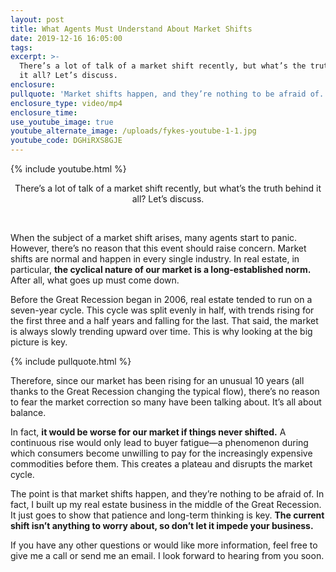 ```yaml
---
layout: post
title: What Agents Must Understand About Market Shifts
date: 2019-12-16 16:05:00
tags:
excerpt: >-
  There’s a lot of talk of a market shift recently, but what’s the truth behind
  it all? Let’s discuss.
enclosure:
pullquote: 'Market shifts happen, and they’re nothing to be afraid of.'
enclosure_type: video/mp4
enclosure_time:
use_youtube_image: true
youtube_alternate_image: /uploads/fykes-youtube-1-1.jpg
youtube_code: DGHiRXS8GJE
---
```


{% include youtube.html %}

<center>There&rsquo;s a lot of talk of a market shift recently, but what&rsquo;s the truth behind it all? Let&rsquo;s discuss.</center>

&nbsp;

When the subject of a market shift arises, many agents start to panic. However, there’s no reason that this event should raise concern. Market shifts are normal and happen in every single industry. In real estate, in particular, **the cyclical nature of our market is a long-established norm.** After all, what goes up must come down.&nbsp;

Before the Great Recession began in 2006, real estate tended to run on a seven-year cycle. This cycle was split evenly in half, with trends rising for the first three and a half years and falling for the last. That said, the market is always slowly trending upward over time. This is why looking at the big picture is key.

{% include pullquote.html %}

Therefore, since our market has been rising for an unusual 10 years (all thanks to the Great Recession changing the typical flow), there’s no reason to fear the market correction so many have been talking about. It’s all about balance.&nbsp;

In fact, **it would be worse for our market if things never shifted.** A continuous rise would only lead to buyer fatigue—a phenomenon during which consumers become unwilling to pay for the increasingly expensive commodities before them. This creates a plateau and disrupts the market cycle.&nbsp;

The point is that market shifts happen, and they’re nothing to be afraid of. In fact, I built up my real estate business in the middle of the Great Recession. It just goes to show that patience and long-term thinking is key. **The current shift isn’t anything to worry about, so don’t let it impede your business.&nbsp;**

If you have any other questions or would like more information, feel free to give me a call or send me an email. I look forward to hearing from you soon.